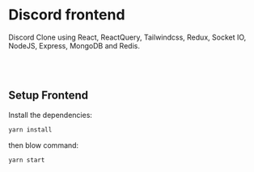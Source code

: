 # Discord frontend
Discord Clone using React, ReactQuery, Tailwindcss, Redux, Socket IO, NodeJS, Express, MongoDB and Redis.

<br/>
<br/>

## Setup Frontend

Install the dependencies:

```bash
yarn install
```

then blow command:
```bash
yarn start
```
